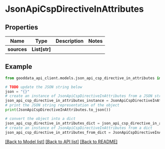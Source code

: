 # JsonApiCspDirectiveInAttributes


## Properties

Name | Type | Description | Notes
------------ | ------------- | ------------- | -------------
**sources** | **List[str]** |  | 

## Example

```python
from gooddata_api_client.models.json_api_csp_directive_in_attributes import JsonApiCspDirectiveInAttributes

# TODO update the JSON string below
json = "{}"
# create an instance of JsonApiCspDirectiveInAttributes from a JSON string
json_api_csp_directive_in_attributes_instance = JsonApiCspDirectiveInAttributes.from_json(json)
# print the JSON string representation of the object
print(JsonApiCspDirectiveInAttributes.to_json())

# convert the object into a dict
json_api_csp_directive_in_attributes_dict = json_api_csp_directive_in_attributes_instance.to_dict()
# create an instance of JsonApiCspDirectiveInAttributes from a dict
json_api_csp_directive_in_attributes_from_dict = JsonApiCspDirectiveInAttributes.from_dict(json_api_csp_directive_in_attributes_dict)
```
[[Back to Model list]](../README.md#documentation-for-models) [[Back to API list]](../README.md#documentation-for-api-endpoints) [[Back to README]](../README.md)


